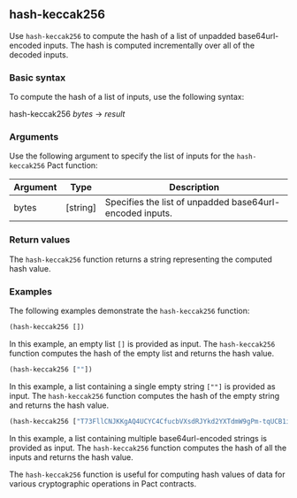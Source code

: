 ## hash-keccak256
Use `hash-keccak256` to compute the hash of a list of unpadded base64url-encoded inputs. The hash is computed incrementally over all of the decoded inputs.

### Basic syntax

To compute the hash of a list of inputs, use the following syntax:

hash-keccak256 *bytes* -> *result*

### Arguments

Use the following argument to specify the list of inputs for the `hash-keccak256` Pact function:

| Argument  | Type       | Description                                       |
|-----------|------------|---------------------------------------------------|
| bytes     | [string]   | Specifies the list of unpadded base64url-encoded inputs. |

### Return values

The `hash-keccak256` function returns a string representing the computed hash value.

### Examples

The following examples demonstrate the `hash-keccak256` function:

```lisp
(hash-keccak256 [])
```

In this example, an empty list `[]` is provided as input. The `hash-keccak256` function computes the hash of the empty list and returns the hash value.

```lisp
(hash-keccak256 [""])
```

In this example, a list containing a single empty string `[""]` is provided as input. The `hash-keccak256` function computes the hash of the empty string and returns the hash value.

```lisp
(hash-keccak256 ["T73FllCNJKKgAQ4UCYC4CfucbVXsdRJYkd2YXTdmW9gPm-tqUCB1iKvzzu6Md82KWtSKngqgdO04hzg2JJbS-yyHVDuzNJ6mSZfOPntCTqktEi9X27CFWoAwWEN_4Ir7DItecXm5BEu_TYGnFjsxOeMIiLU2sPlX7_macWL0ylqnVqSpgt-tvzHvJVCDxLXGwbmaEH19Ov_9uJFHwsxMmiZD9Hjl4tOTrqN7THy0tel9rc8WtrUKrg87VJ7OR3Rtts5vZ91EBs1OdVldUQPRP536eTcpJNMo-N0fy-taji6L9Mdt4I4_xGqgIfmJxJMpx6ysWmiFVte8vLKl1L5p0yhOnEDsSDjuhZISDOIKC2NeytqoT9VpBQn1T3fjWkF8WEZIvJg5uXTge_qwA46QKV0LE5AlMKgw0cK91T8fnJ-u1Dyk7tCo3XYbx-292iiih8YM1Cr1-cdY5cclAjHAmlglY2ia_GXit5p6K2ggBmd1LpEBdG8DGE4jmeTtiDXLjprpDilq8iCuI0JZ_gvQvMYPekpf8_cMXtTenIxRmhDpYvZzyCxek1F4aoo7_VcAMYV71Mh_T8ox7U1Q4U8hB9oCy1BYcAt06iQai0HXhGFljxsrkL_YSkwsnWVDhhqzxWRRdX3PubpgMzSI290C1gG0Gq4xfKdHTrbm3Q"])
```

In this example, a list containing multiple base64url-encoded strings is provided as input. The `hash-keccak256` function computes the hash of all the inputs and returns the hash value.

The `hash-keccak256` function is useful for computing hash values of data for various cryptographic operations in Pact contracts.
